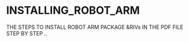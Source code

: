# INSTALLING_ROBOT_ARM
THE STEPS TO INSTALL ROBOT ARM PACKAGE &RIVs IN THE PDF FILE STEP BY STEP ..
